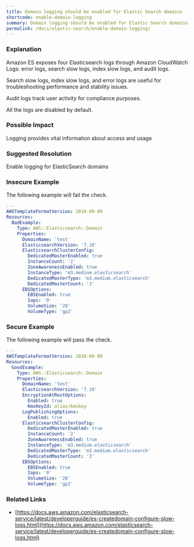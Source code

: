 ```yaml
---
title: Domain logging should be enabled for Elastic Search domains
shortcode: enable-domain-logging
summary: Domain logging should be enabled for Elastic Search domains 
permalink: /docs/elastic-search/enable-domain-logging/
---
```


### Explanation

Amazon ES exposes four Elasticsearch logs through Amazon CloudWatch Logs: error logs, search slow logs, index slow logs, and audit logs. 

Search slow logs, index slow logs, and error logs are useful for troubleshooting performance and stability issues. 

Audit logs track user activity for compliance purposes. 

All the logs are disabled by default.

### Possible Impact
Logging provides vital information about access and usage

### Suggested Resolution
Enable logging for ElasticSearch domains


### Insecure Example

The following example will fail the  check.

```yaml
---
AWSTemplateFormatVersion: 2010-09-09
Resources:
  BadExample:
    Type: AWS::Elasticsearch::Domain
    Properties:
      DomainName: 'test'
      ElasticsearchVersion: '7.10'
      ElasticsearchClusterConfig:
        DedicatedMasterEnabled: true
        InstanceCount: '2'
        ZoneAwarenessEnabled: true
        InstanceType: 'm3.medium.elasticsearch'
        DedicatedMasterType: 'm3.medium.elasticsearch'
        DedicatedMasterCount: '3'
      EBSOptions:
        EBSEnabled: true
        Iops: '0'
        VolumeSize: '20'
        VolumeType: 'gp2'

```



### Secure Example

The following example will pass the  check.

```yaml
---
AWSTemplateFormatVersion: 2010-09-09
Resources:
  GoodExample:
    Type: AWS::Elasticsearch::Domain
    Properties:
      DomainName: 'test'
      ElasticsearchVersion: '7.10'
      EncryptionAtRestOptions:
        Enabled: true
        KmsKeyId: alias/kmskey
      LogPublishingOptions:
        Enabled: true
      ElasticsearchClusterConfig:
        DedicatedMasterEnabled: true
        InstanceCount: '2'
        ZoneAwarenessEnabled: true
        InstanceType: 'm3.medium.elasticsearch'
        DedicatedMasterType: 'm3.medium.elasticsearch'
        DedicatedMasterCount: '3'
      EBSOptions:
        EBSEnabled: true
        Iops: '0'
        VolumeSize: '20'
        VolumeType: 'gp2'

```




### Related Links


- [https://docs.aws.amazon.com/elasticsearch-service/latest/developerguide/es-createdomain-configure-slow-logs.html](https://docs.aws.amazon.com/elasticsearch-service/latest/developerguide/es-createdomain-configure-slow-logs.html)


